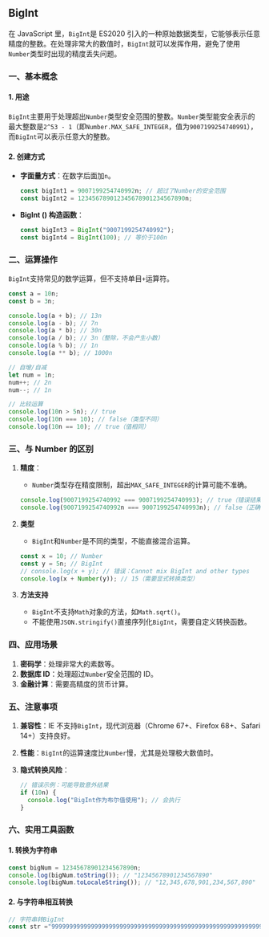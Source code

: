 ## BigInt

在 JavaScript 里，`BigInt`是 ES2020 引入的一种原始数据类型，它能够表示任意精度的整数。在处理非常大的数值时，`BigInt`就可以发挥作用，避免了使用`Number`类型时出现的精度丢失问题。

### 一、基本概念

#### 1. 用途

`BigInt`主要用于处理超出`Number`类型安全范围的整数。`Number`类型能安全表示的最大整数是`2^53 - 1`（即`Number.MAX_SAFE_INTEGER`，值为`9007199254740991`），而`BigInt`可以表示任意大的整数。

#### 2. 创建方式

- **字面量方式**：在数字后面加`n`。

  ```javascript
  const bigInt1 = 9007199254740992n; // 超过了Number的安全范围
  const bigInt2 = 123456789012345678901234567890n;
  ```

- **BigInt () 构造函数**：

  ```javascript
  const bigInt3 = BigInt("9007199254740992");
  const bigInt4 = BigInt(100); // 等价于100n
  ```

### 二、运算操作

`BigInt`支持常见的数学运算，但不支持单目`+`运算符。

```javascript
const a = 10n;
const b = 3n;

console.log(a + b); // 13n
console.log(a - b); // 7n
console.log(a * b); // 30n
console.log(a / b); // 3n（整除，不会产生小数）
console.log(a % b); // 1n
console.log(a ** b); // 1000n

// 自增/自减
let num = 1n;
num++; // 2n
num--; // 1n

// 比较运算
console.log(10n > 5n); // true
console.log(10n === 10); // false（类型不同）
console.log(10n == 10); // true（值相同）
```

### 三、与 Number 的区别

1. **精度**：

   - `Number`类型存在精度限制，超出`MAX_SAFE_INTEGER`的计算可能不准确。

   ```javascript
   console.log(9007199254740992 === 9007199254740993); // true（错误结果）
   console.log(9007199254740992n === 9007199254740993n); // false（正确结果）
   ```

2. **类型**

   - `BigInt`和`Number`是不同的类型，不能直接混合运算。

   ```javascript
   const x = 10; // Number
   const y = 5n; // BigInt
   // console.log(x + y); // 错误：Cannot mix BigInt and other types
   console.log(x + Number(y)); // 15（需要显式转换类型）
   ```

3. **方法支持**

   - `BigInt`不支持`Math`对象的方法，如`Math.sqrt()`。
   - 不能使用`JSON.stringify()`直接序列化`BigInt`，需要自定义转换函数。

### 四、应用场景

1. **密码学**：处理非常大的素数等。
2. **数据库 ID**：处理超过`Number`安全范围的 ID。
3. **金融计算**：需要高精度的货币计算。

### 五、注意事项

1. **兼容性**：IE 不支持`BigInt`，现代浏览器（Chrome 67+、Firefox 68+、Safari 14+）支持良好。

2. **性能**：`BigInt`的运算速度比`Number`慢，尤其是处理极大数值时。

3. **隐式转换风险**：

   ```javascript
   // 错误示例：可能导致意外结果
   if (10n) {
     console.log("BigInt作为布尔值使用"); // 会执行
   }
   ```

### 六、实用工具函数

#### 1. 转换为字符串

```javascript
const bigNum = 12345678901234567890n;
console.log(bigNum.toString()); // "12345678901234567890"
console.log(bigNum.toLocaleString()); // "12,345,678,901,234,567,890"
```

#### 2. 与字符串相互转换

```javascript
// 字符串转BigInt
const str ="9999999999999999999999999999999999999999999999999999999999999999999999999999999999999999999999999999999999"
```

